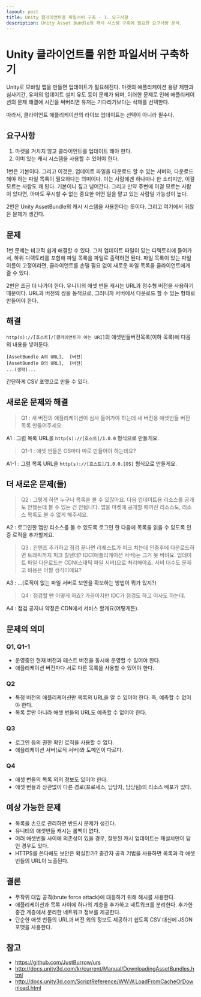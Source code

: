 ```yaml
---
layout: post
title: Unity 클라이언트용 파일서버 구축 - 1. 요구사항
description: Unity Asset Bundle의 캐시 시스템 구축에 필요한 요구사항 분석.
---
```


# Unity 클라이언트를 위한 파일서버 구축하기

Unity로 모바일 앱을 만들면 업데이트가 필요해진다. 마켓의 애플리케이션 용량 제한과 심사기간, 유저의 업데이트 설치 유도 등이 문제가 되며, 이러한 문제로 인해 애플리케이션의 문제 해결에 시간을 써버리면 유저는 기다리기보다는 삭제를 선택한다.

따라서, 클라이언트 애플리케이션의 라이브 업데이트는 선택이 아니라 필수다.

## 요구사항

1. 마켓을 거치지 않고 클라이언트를 업데이트 해야 한다.
2. 이미 있는 캐시 시스템을 사용할 수 있어야 한다.

1번은 기본이다. 그리고 이것은, 업데이트 파일을 다운로드 할 수 있는 서버와, 다운로드해야 하는 파일 목록이 필요하다는 의미이다. 아는 사람에겐 하나마나 한 소리지만, 이걸 모르는 사람도 꽤 된다. 기본이니 짚고 넘어간다. 그리고 만약 주변에 이걸 모르는 사람이 있다면, 아마도 무시할 수 없는 중요한 어떤 일을 맡고 있는 사람일 가능성이 높다.

2번은 Unity AssetBundle의 캐시 시스템을 사용한다는 뜻이다. 그리고 여기에서 귀찮은 문제가 생긴다.

## 문제

1번 문제는 비교적 쉽게 해결할 수 있다. 그저 업데이트 파일이 있는 디렉토리에 들어가서, 하위 디렉토리를 포함해 파일 목록을 파일로 출력하면 된다. 파일 목록이 있는 파일 이름이 고정이라면, 클라이언트를 손댈 필요 없이 새로운 파일 목록을 클라이언트에게 줄 수 있다.

2번은 조금 더 나가야 한다. 유니티의 애셋 번들 캐시는 URL과 정수형 버전을 사용하기 때문이다. URL과 버전의 쌍을 동적으로, 그러니까 서버에서 다운로드 할 수 있는 형태로 만들어야 한다.

## 해결

`http(s)://[호스트]/[클라이언트가 아는 URI]`의 애셋번들버전목록(이하 목록)에 다음의 내용을 넣어둔다.

```
[AssetBundle A의 URL],  [버전]
[AssetBundle B의 URL],  [버전]
...(생략)...
```

간단하게 CSV 포맷으로 만들 수 있다.

## 새로운 문제와 해결

>Q1 : 새 버전의 애플리케이션이 심사 들어가야 하는데 새 버전용 애셋번들 버전 목록 만들어주세요.

A1 : 그럼 목록 URL을 `http(s)://[호스트]/1.0.0` 형식으로 만들게요.

>Q1-1 : 애셋 번들은 OS마다 따로 만들어야 하는데요?

A1-1 : 그럼 목록 URL을 `http(s)://[호스트]/1.0.0.[OS]` 형식으로 만들게요.

## 더 새로운 문제(들)

>Q2 : 그렇게 하면 누구나 목록을 볼 수 있잖아요. 다음 업데이트용 리소스를 공개도 안했는데 볼 수 있는 건 안됩니다. 앱을 마켓에 공개할 때까진 리소스도, 리소스 목록도 볼 수 없게 해주세요.

A2 : 로그인한 앱만 리소스를 볼 수 있도록 로그인 한 다음에 목록을 읽을 수 있도록 인증 로직을 추가할게요.

>Q3 : 컨텐츠 추가하고 점검 끝나면 리퀘스트가 피크 치는데 인증후에 다운로드하면 트래픽까지 피크 칠텐데? IDC(애플리케이션 서버)는 그거 못 버텨요. 업데이트 파일 다운로드는 CDN(스태틱 파일 서버)으로 처리해야죠. 서버 대수도 문제고 비용은 어쩔 생각이에요?

A3 : ...(로직이 없는 파일 서버로 보안을 확보하는 방법이 뭐가 있지?)

>Q4 : 점검할 땐 어떻게 하죠? 가끔이지만 IDC가 점검도 하고 이사도 하는데.

A4 : 점검 공지나 약정은 CDN에서 서비스 할게요(어떻게든).

## 문제의 의미

### Q1, Q1-1

* 운영중인 현재 버전과 테스트 버전을 동시에 운영할 수 있어야 한다.
* 애플리케이션 버전마다 서로 다른 목록을 사용할 수 있어야 한다.

### Q2

* 특정 버전의 애플리케이션만 목록의 URL을 알 수 있어야 한다. 즉, 예측할 수 없어야 한다.
* 목록 뿐만 아니라 애셋 번들의 URL도 예측할 수 없어야 한다.

### Q3

* 로그인 등의 권한 확인 로직을 사용할 수 없다.
* 애플리케이션 서버(로직 서버)와 도메인이 다르다.

### Q4

* 애셋 번들의 목록 외의 정보도 있어야 한다.
* 에셋 번들과 상관없이 다른 경로(프로세스, 담당자, 담당팀)의 리소스 배포가 있다.

## 예상 가능한 문제

* 목록을 손으로 관리하면 반드시 문제가 생긴다.
 * 유니티의 애셋번들 캐시는 롤백이 없다.
 * 여러 애셋번들 사이에 의존성이 있을 경우, 잘못된 캐시 업데이트는 재설치만이 답인 경우도 있다.
* HTTPS를 쓴다해도 보안은 확실한가? 중간자 공격 기법을 사용하면 목록과 각 애셋 번들의 URL이 노출된다.

## 결론

* 무작위 대입 공격(brute force attack)에 대응하기 위해 해시를 사용한다.
* 애플리케이션과 목록 사이에 하나의 계층을 추가하고 네트워크를 분리한다. 추가한 중간 계층에서 분리한 네트워크 정보를 제공한다.
* 단순한 애셋 번들의 URL과 버전 외의 정보도 제공하기 쉽도록 CSV 대신에 JSON 포맷을 사용한다.

## 참고

* https://github.com/JustBurrow/urs
* http://docs.unity3d.com/kr/current/Manual/DownloadingAssetBundles.html
* http://docs.unity3d.com/ScriptReference/WWW.LoadFromCacheOrDownload.html
